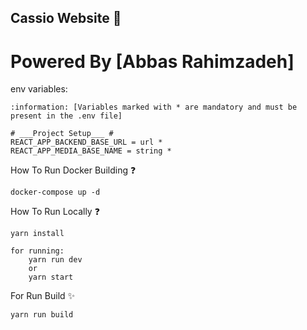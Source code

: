 ## Cassio Website :rocket:

# Powered By [Abbas Rahimzadeh]

env variables:

    :information: [Variables marked with * are mandatory and must be present in the .env file]

    # ___Project Setup___ #
    REACT_APP_BACKEND_BASE_URL = url *
    REACT_APP_MEDIA_BASE_NAME = string *


How To Run Docker Building :question:

    docker-compose up -d

How To Run Locally :question:

    yarn install 

    for running:
        yarn run dev
        or
        yarn start


For Run Build :sparkles:
    
    yarn run build
